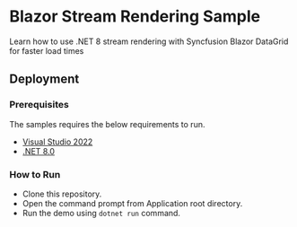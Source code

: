 # Blazor Stream Rendering Sample
Learn how to use .NET 8 stream rendering with Syncfusion Blazor DataGrid for faster load times

## Deployment

### Prerequisites

The samples requires the below requirements to run.

* [Visual Studio 2022](https://visualstudio.microsoft.com/vs/)
* [.NET 8.0](https://dotnet.microsoft.com/en-us/download/dotnet/8.0)

### How to Run

* Clone this repository.
* Open the command prompt from Application root directory.
* Run the demo using `dotnet run` command.